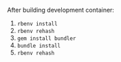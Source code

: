 After building development container:

1. `rbenv install`
2. `rbenv rehash`
3. `gem install bundler`
4. `bundle install`
5. `rbenv rehash`
